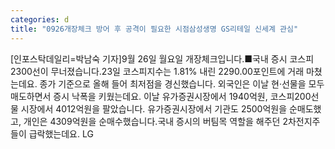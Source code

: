 ```yaml
---
categories: d
title: "0926개장체크 방어 후 공격이 필요한 시점삼성생명 GS리테일 신세계 관심"
---
```

[인포스탁데일리=박남숙 기자]9월 26일 월요일 개장체크입니다.■국내 증시 코스피 2300선이 무너졌습니다.23일 코스피지수는 1.81% 내린 2290.00포인트에 거래 마쳤는데요. 종가 기준으로 올해 들어 최저점을 경신했습니다. 외국인은 이날 현·선물을 모두 매도하면서 증시 낙폭을 키웠는데요. 이날 유가증권시장에서 1940억원, 코스피200선물 시장에서 4012억원을 팔았습니다. 유가증권시장에서 기관도 2500억원을 순매도했고, 개인은 4309억원을 순매수했습니다.국내 증시의 버팀목 역할을 해주던 2차전지주들이 급락했는데요. LG